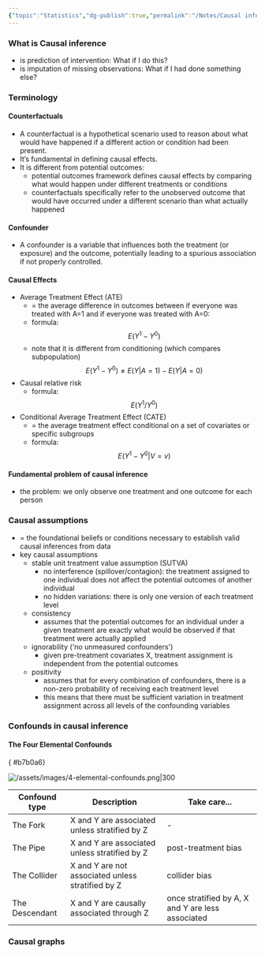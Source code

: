 ```yaml
---
{"topic":"Statistics","dg-publish":true,"permalink":"/Notes/Causal inference/","dgPassFrontmatter":true,"noteIcon":""}
---
```


### What is Causal inference 
- is prediction of intervention: What if I do this?
- is imputation of missing observations: What if I had done something else?

### Terminology
#### Counterfactuals
- A counterfactual is a hypothetical scenario used to reason about what would have happened if a different action or condition had been present. 
- It’s fundamental in defining causal effects.
- It is different from potential outcomes:
	- potential outcomes framework defines causal effects by comparing what would happen under different treatments or conditions
	- counterfactuals specifically refer to the unobserved outcome that would have occurred under a different scenario than what actually happened

#### Confounder
- A confounder is a variable that influences both the treatment (or exposure) and the outcome, potentially leading to a spurious association if not properly controlled.

#### Causal Effects
- Average Treatment Effect (ATE)
	- = the average difference in outcomes between if everyone was treated with A=1 and if everyone was treated with A=0:
	- formula: 
	$$
	 E(Y^1 - Y^0)
	 $$
	 - note that it is different from conditioning (which compares subpopulation)
	 $$
	 E(Y^1 - Y^0) \neq E(Y|A=1) - E(Y|A=0)
	 $$
- Causal relative risk
	- formula: 	$$
	 E(Y^1 / Y^0)
	 $$
- Conditional Average Treatment Effect (CATE)
	- = the average treatment effect conditional on a set of covariates or specific subgroups
	- formula: $$
	E(Y^1 - Y^0 | V=v)
	$$

#### Fundamental problem of causal inference
- the problem: we only observe one treatment and one outcome for each person

### Causal assumptions
- = the foundational beliefs or conditions necessary to establish valid causal inferences from data
- key causal assumptions
	- stable unit treatment value assumption (SUTVA)
		- no interference (spillover/contagion): the treatment assigned to one individual does not affect the potential outcomes of another individual
		- no hidden variations: there is only one version of each treatment level
	- consistency
		- assumes that the potential outcomes for an individual under a given treatment are exactly what would be observed if that treatment were actually applied
	- ignorability ('no unmeasured confounders')
		- given pre-treatment covariates X, treatment assignment is independent from the potential outcomes
	- positivity
		- assumes that for every combination of confounders, there is a non-zero probability of receiving each treatment level
		- this means that there must be sufficient variation in treatment assignment across all levels of the confounding variables
### Confounds in causal inference
#### The Four Elemental Confounds
{ #b7b0a6}


![/assets/images/4-elemental-confounds.png|300](/img/user/assets/images/4-elemental-confounds.png)

| Confound type | Description | Take care... |
| --- | --- | --- |
| The Fork | X and Y are associated unless stratified by Z | - |
| The Pipe | X and Y are associated unless stratified by Z | post-treatment bias
| The Collider | X and Y are not associated unless stratified by Z| collider bias |
| The Descendant | X and Y are causally associated through Z | once stratified by A, X and Y are less associated | - |  

### Causal graphs

